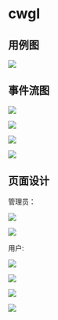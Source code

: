 # cwgl

## 用例图

![](/home/zilla/snap/marktext/9/.config/marktext/images/2024-01-06-11-56-16-image.png)

## 事件流图

![](/home/zilla/snap/marktext/9/.config/marktext/images/2024-01-06-11-59-22-image.png)

![](/home/zilla/snap/marktext/9/.config/marktext/images/2024-01-06-11-59-28-image.png)

![](/home/zilla/snap/marktext/9/.config/marktext/images/2024-01-06-11-59-34-image.png)

![](/home/zilla/snap/marktext/9/.config/marktext/images/2024-01-06-11-59-41-image.png)

## 页面设计

管理员：

![](/home/zilla/snap/marktext/9/.config/marktext/images/2024-01-06-12-00-04-image.png)

![](/home/zilla/snap/marktext/9/.config/marktext/images/2024-01-06-12-00-16-image.png)

用户:

![](/home/zilla/snap/marktext/9/.config/marktext/images/2024-01-06-11-58-27-image.png)

![](/home/zilla/snap/marktext/9/.config/marktext/images/2024-01-06-11-58-35-image.png)

![](/home/zilla/snap/marktext/9/.config/marktext/images/2024-01-06-11-58-48-image.png)

![](/home/zilla/snap/marktext/9/.config/marktext/images/2024-01-06-12-00-40-image.png)